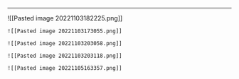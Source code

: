 --- ---

![[Pasted image 20221103182225.png]]

	![[Pasted image 20221103173055.png]]

	![[Pasted image 20221103203058.png]]

	![[Pasted image 20221103203118.png]]

	![[Pasted image 20221105163357.png]]